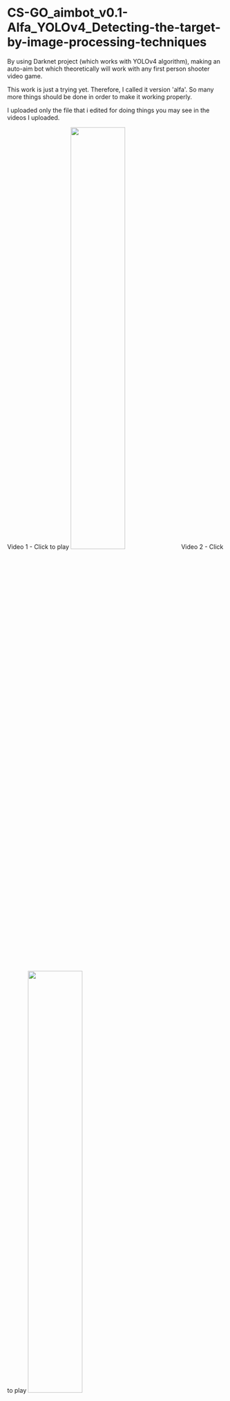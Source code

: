 # CS-GO_aimbot_v0.1-Alfa_YOLOv4_Detecting-the-target-by-image-processing-techniques
By using Darknet project (which works with YOLOv4 algorithm), making an auto-aim bot which theoretically will work with any first person shooter video game. 

This work is just a trying yet. Therefore, I called it version 'alfa'.
So many more things should be done in order to make it working properly. 

I uploaded only the file that i edited for doing things you may see in the videos I uploaded.

Video 1 - Click to play
[<img src="https://img.youtube.com/vi/f5V_xxHn5fM/maxresdefault.jpg" width="50%">](https://youtu.be/f5V_xxHn5fM)
Video 2 - Click to play
[<img src="https://img.youtube.com/vi/GM9wrz9FDiA/maxresdefault.jpg" width="50%">](https://youtu.be/GM9wrz9FDiA)


I just used person detection ability of Darknet project which was trained by default. Darknet project detects 80 objects in total. Basically rest 79 objects are being detected although they are not used. This just reduces performance obviously.
Therefore, training your own model which will detect only person is a must for better performance. 
Creating your own model requires very good GPU, a lot of time for both downloading or uploading and training. So, I couldn't achieve it. 
Detection reaches 10 fps on a laptop has got gtx1070m and 7700HQ. When game is not running, it reaches 15 fps.

SETUP
Prerequisites: everything that is needed for setting Darknet project up.
Some of them are:
nVidia Cuda, OpenCv, cMake etc. You may find many tutorials about how to install Darknet project.

